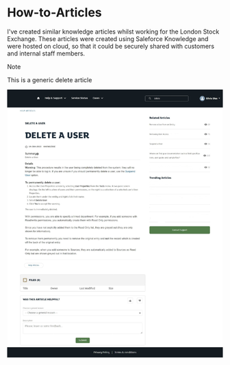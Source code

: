 # How-to-Articles

I've created similar knowledge articles whilst working for the London Stock Exchange. 
These articles were created using Saleforce Knowledge and were hosted on cloud, so that it could be securely shared with customers and internal staff members.

>[!NOTE]
>This is a generic delete article
>


<p align="center">
 <img src="https://github.com/SilviaDias16/My-Portfolio/blob/main/Images/How-to-Articles.jpg" width="1000">
</p>
